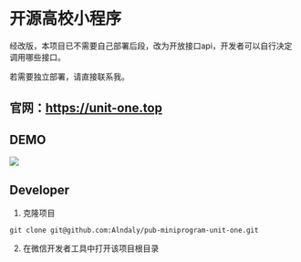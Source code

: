 # 开源高校小程序

经改版，本项目已不需要自己部署后段，改为开放接口api，开发者可以自行决定调用哪些接口。

若需要独立部署，请直接联系我。

## 官网：https://unit-one.top

## DEMO

![](https://docs.zuowu.cc/images/qr_code.png)

## Developer

1. 克隆项目

```shell
git clone git@github.com:Alndaly/pub-miniprogram-unit-one.git
```

2. 在微信开发者工具中打开该项目根目录